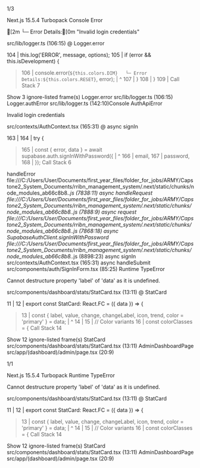 

1/3

Next.js 15.5.4
Turbopack
Console Error


[2m   └─ Error Details:[0m "Invalid login credentials"

src/lib/logger.ts (106:15) @ Logger.error


  104 |     this.log('ERROR', message, options);
  105 |     if (error && this.isDevelopment) {
> 106 |       console.error(`${this.colors.DIM}   └─ Error Details:${this.colors.RESET}`, error);
      |               ^
  107 |     }
  108 |   }
  109 |
Call Stack
7

Show 3 ignore-listed frame(s)
Logger.error
src/lib/logger.ts (106:15)
Logger.authError
src/lib/logger.ts (142:10)Console AuthApiError


Invalid login credentials

src/contexts/AuthContext.tsx (165:31) @ async signIn


  163 |
  164 |     try {
> 165 |       const { error, data } = await supabase.auth.signInWithPassword({
      |                               ^
  166 |         email,
  167 |         password,
  168 |       });
Call Stack
6

handleError
file:///C:/Users/User/Documents/first_year_files/folder_for_jobs/ARMY/Capstone2_System_Documents/rribn_management_system/.next/static/chunks/node_modules_ab66c8b8._.js (7838:11)
async _handleRequest
file:///C:/Users/User/Documents/first_year_files/folder_for_jobs/ARMY/Capstone2_System_Documents/rribn_management_system/.next/static/chunks/node_modules_ab66c8b8._.js (7888:9)
async _request
file:///C:/Users/User/Documents/first_year_files/folder_for_jobs/ARMY/Capstone2_System_Documents/rribn_management_system/.next/static/chunks/node_modules_ab66c8b8._.js (7868:18)
async SupabaseAuthClient.signInWithPassword
file:///C:/Users/User/Documents/first_year_files/folder_for_jobs/ARMY/Capstone2_System_Documents/rribn_management_system/.next/static/chunks/node_modules_ab66c8b8._.js (8898:23)
async signIn
src/contexts/AuthContext.tsx (165:31)
async handleSubmit
src/components/auth/SignInForm.tsx (85:25)
Runtime TypeError


Cannot destructure property 'label' of 'data' as it is undefined.

src/components/dashboard/stats/StatCard.tsx (13:11) @ StatCard


  11 |
  12 | export const StatCard: React.FC<StatCardProps> = ({ data }) => {
> 13 |   const { label, value, change, changeLabel, icon, trend, color = 'primary' } = data;
     |           ^
  14 |
  15 |   // Color variants
  16 |   const colorClasses = {
Call Stack
14

Show 12 ignore-listed frame(s)
StatCard
src/components/dashboard/stats/StatCard.tsx (13:11)
AdminDashboardPage
src/app/(dashboard)/admin/page.tsx (20:9)


1/1

Next.js 15.5.4
Turbopack
Runtime TypeError


Cannot destructure property 'label' of 'data' as it is undefined.

src/components/dashboard/stats/StatCard.tsx (13:11) @ StatCard


  11 |
  12 | export const StatCard: React.FC<StatCardProps> = ({ data }) => {
> 13 |   const { label, value, change, changeLabel, icon, trend, color = 'primary' } = data;
     |           ^
  14 |
  15 |   // Color variants
  16 |   const colorClasses = {
Call Stack
14

Show 12 ignore-listed frame(s)
StatCard
src/components/dashboard/stats/StatCard.tsx (13:11)
AdminDashboardPage
src/app/(dashboard)/admin/page.tsx (20:9)